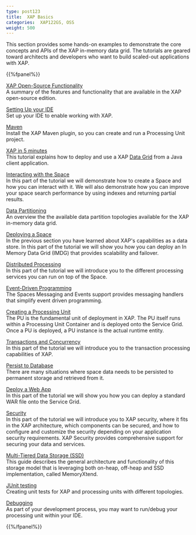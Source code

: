 ```yaml
---
type: post123
title:  XAP Basics
categories:  XAP122GS, OSS
weight: 500
---
```


This section provides some hands-on examples to demonstrate the core concepts and APIs of the XAP in-memory data grid. The tutorials are geared toward architects and developers who want to build scaled-out applications with XAP.

{{%fpanel%}}

[XAP Open-Source Functionality](xap-open-source.html)<br>
A summary of the features and functionality that are available in the XAP open-source edition.

[Setting Up your IDE](xap-ide.html)<br>
Set up your IDE to enable working with XAP.

[Maven](installation-maven-overview.html)<br>
Install the XAP Maven plugin, so you can create and run a Processing Unit project.
  
[XAP in 5 minutes](xap-in-5-minutes.html)<br>
This tutorial explains how to deploy and use a XAP [Data Grid](../overview/the-in-memory-data-grid.html) from a Java client application.

[Interacting with the Space](xap-tutorial-part1.html)<br>
In this part of the tutorial we will demonstrate how to create a Space and how you can interact with it. We will also demonstrate how you can improve your space search performance by using indexes and returning partial results.
 
[Data Partitioning](data-partitioning.html)<br>
An overview the the available data partition topologies available for the XAP in-memory data grid. 

[Deploying a Space](xap-tutorial-part2.html)<br>
In the previous section  you have learned about XAP's capabilities as a data store. In this part of the tutorial we will show you how you can deploy an In Memory Data Grid (IMDG) that provides scalability and failover.

[Distributed Processing](xap-tutorial-part3.html)<br>
In this part of the tutorial we will introduce you to the different processing services you can run on top of the Space.

[Event-Driven Programming](xap-tutorial-part4.html)<br>
The Spaces Messaging and Events support provides messaging handlers that simplify event driven programming.

[Creating a Processing Unit](xap-tutorial-part5.html)<br>
The PU is the fundamental unit of deployment in XAP. The PU itself runs within a Processing Unit Container and is deployed onto the Service Grid. Once a PU is deployed, a PU instance is the actual runtime entity.

[Transactions and Concurrency](xap-tutorial-part6.html)<br>
In this part of the tutorial we will introduce you to the transaction processing capabilities of XAP.

[Persist to Database](xap-tutorial-part7.html)<br>
There are many situations where space data needs to be persisted to permanent storage and retrieved from it.

[Deploy a Web App](xap-tutorial-part8.html)<br>
In this part of the tutorial we will show you how you can deploy a standard WAR file onto the Service Grid.

[Security](xap-tutorial-part10.html)<br>
In this part of the tutorial we will introduce you to XAP security, where it fits in the XAP architecture, which components can be secured, and how to configure and customize the security depending on your application security requirements. XAP Security provides comprehensive support for securing your data and services.

 
[Multi-Tiered Data Storage (SSD)](blobstore.html)<br>
This guide describes the general architecture and functionality of this storage model that is leveraging both on-heap, off-heap and SSD implementation, called MemoryXtend.

[JUnit testing](xap-junit.html)<br>
Creating unit tests for XAP and processing units with different topologies.

[Debugging](xap-debug.html)<br>
As part of your development process, you may want to run/debug your processing unit within your IDE.

{{%/fpanel%}}
